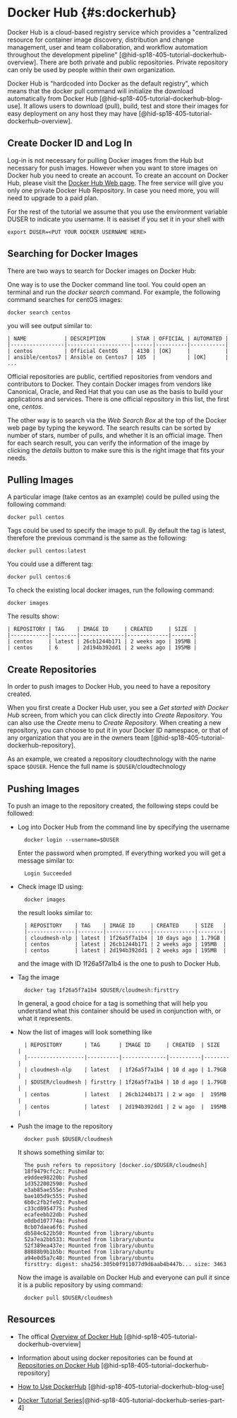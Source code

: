  

# Docker Hub {#s:dockerhub}

Docker Hub is a cloud-based registry service which provides a
"centralized resource for container image discovery, distribution and
change management, user and team collaboration, and workflow automation
throughout the development
pipeline" [@hid-sp18-405-tutorial-dockerhub-overview]. There are both
private and public repositories. Private repository can only be used by
people within their own organization.

Docker Hub is "hardcoded into Docker as the default registry", which
means that the docker pull command will initialize the download
automatically from Docker
Hub [@hid-sp18-405-tutorial-dockerhub-blog-use]. It allows users to
download (pull), build, test and store their images for easy deployment
on any host they may have [@hid-sp18-405-tutorial-dockerhub-overview].

## Create Docker ID and Log In 

Log-in is not necessary for pulling Docker images from the Hub but
necessary for push images. However when you want to store images on
Docker hub you need to create an account. To create an account on Docker
Hub, please visit the [Docker Hub Web page](https://hub.docker.com/).
The free service will give you only one private Docker Hub Repository.
In case you need more, you will need to upgrade to a paid plan.

For the rest of the tutorial we assume that you use the environment
variable DUSER to indicate you username. It is easiset if you set it in
your shell with

    export DUSER=<PUT YOUR DOCKER USERNAME HERE> 

## Searching for Docker Images

There are two ways to search for Docker images on Docker Hub:

One way is to use the Docker command line tool. You could open an
terminal and run the *docker search* command. For example, the following
command searches for centOS images:

    docker search centos

you will see output similar to:

    | NAME            | DESCRIPTION        | STAR | OFFICIAL | AUTOMATED |
    |-----------------|--------------------|------|----------|-----------|
    | centos          | Official CentOS    | 4130 | [OK]     |           |
    | ansible/centos7 | Ansible on Centos7 | 105  |          | [OK]      |
    ...

Official repositories are public, certified repositories from vendors
and contributors to Docker. They contain Docker images from vendors like
Canonical, Oracle, and Red Hat that you can use as the basis to build
your applications and services. There is one official repository in this
list, the first one, *centos*.

The other way is to search via the *Web Search Box* at the top of the
Docker web page by typing the keyword. The search results can be sorted
by number of stars, number of pulls, and whether it is an official
image. Then for each search result, you can verify the information of
the image by clicking the *details* button to make sure this is the
right image that fits your needs.

## Pulling Images

A particular image (take centos as an example) could be pulled using the
following command:

    docker pull centos

Tags could be used to specify the image to pull. By default the tag is
latest, therefore the previous command is the same as the following:

    docker pull centos:latest

You could use a different tag:

    docker pull centos:6

To check the existing local docker images, run the following command:

    docker images

The results show:

    | REPOSITORY | TAG    | IMAGE ID     | CREATED     | SIZE  |
    |------------|--------|--------------|-------------|-------|
    | centos     | latest | 26cb1244b171 | 2 weeks ago | 195MB |
    | centos     | 6      | 2d194b392dd1 | 2 weeks ago | 195MB |

## Create Repositories

In order to push images to Docker Hub, you need to have a repository
created.

When you first create a Docker Hub user, you see a *Get started with
Docker Hub* screen, from which you can click directly into *Create
Repository*. You can also use the *Create* menu to *Create Repository*.
When creating a new repository, you can choose to put it in your Docker
ID namespace, or that of any organization that you are in the owners
team [@hid-sp18-405-tutorial-dockerhub-repository].

As an example, we created a repository cloudtechnology with the name
space `$DUSER`. Hence the full name is `$DUSER`/cloudtechnology

## Pushing Images

To push an image to the repository created, the following steps could be
followed:

-   Log into Docker Hub from the command line by specifying the username

          docker login --username=$DUSER

    Enter the password when prompted. If everything worked you will get
    a message similar to:

          Login Succeeded

-   Check image ID using:

          docker images

    the result looks similar to:

          | REPOSITORY    | TAG    | IMAGE ID     | CREATED     | SIZE   |
          |---------------|--------|--------------|-------------|--------|
          | cloudmesh-nlp | latest | 1f26a5f7a1b4 | 10 days ago | 1.79GB |
          | centos        | latest | 26cb1244b171 | 2 weeks ago | 195MB  |
          | centos        | latest | 2d194b392dd1 | 2 weeks ago | 195MB  |

    and the image with ID 1f26a5f7a1b4 is the one to push to Docker Hub.

-   Tag the image

          docker tag 1f26a5f7a1b4 $DUSER/cloudmesh:firsttry

    In general, a good choice for a tag is something that will help you
    understand what this container should be used in conjunction with,
    or what it represents.

-   Now the list of images will look something like

          | REPOSITORY       | TAG      | IMAGE ID     | CREATED  | SIZE   |
          |------------------|----------|--------------|----------|--------|
          | cloudmesh-nlp    | latest   | 1f26a5f7a1b4 | 10 d ago | 1.79GB |
          | $DUSER/cloudmesh | firsttry | 1f26a5f7a1b4 | 10 d ago | 1.79GB |
          | centos           | latest   | 26cb1244b171 | 2 w ago  |  195MB |
          | centos           | latest   | 2d194b392dd1 | 2 w ago  |  195MB |

-   Push the image to the repository

          docker push $DUSER/cloudmesh

    It shows something similar to:

          The push refers to repository [docker.io/$DUSER/cloudmesh]
          18f9479cfc2c: Pushed 
          e9ddee98220b: Pushed 
          1d3522002590: Pushed 
          e3ab85ae555e: Pushed 
          bae105d9c555: Pushed 
          6b0c2fb2fe92: Pushed 
          c33cd8954775: Pushed 
          ecafeebb22db: Pushed 
          e0dbd107774a: Pushed 
          8cb07daea6f6: Pushed 
          db584c622b50: Mounted from library/ubuntu 
          52a7ea2bb533: Mounted from library/ubuntu 
          52f389ea437e: Mounted from library/ubuntu 
          88888b9b1b5b: Mounted from library/ubuntu 
          a94e0d5a7c40: Mounted from library/ubuntu 
          firsttry: digest: sha256:305b0f911077d9d6aab4b447b... size: 3463

    Now the image is available on Docker Hub and everyone can pull it
    since it is a public repository by using command:

          docker pull $DUSER/cloudmesh

## Resources

-   The offical [Overview of Docker
    Hub](https://docs.docker.com/docker-hub/#use-official-repositories)
    [@hid-sp18-405-tutorial-dockerhub-overview]

-   Information about using docker repositories can be found at
    [Repositories on Docker
    Hub](https://docs.docker.com/docker-hub/repos/)
    [@hid-sp18-405-tutorial-dockerhub-repository]

-   [How to Use
    DockerHub](https://www.linux.com/blog/learn/intro-to-linux/2018/1/how-use-dockerhub)
    [@hid-sp18-405-tutorial-dockerhub-blog-use]

-   [Docker Tutorial
    Series](https://rominirani.com/docker-tutorial-series-part-4-docker-hub-b51fb545dd8e)[@hid-sp18-405-tutorial-dockerhub-series-part-4]
